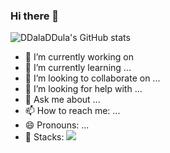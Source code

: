 ### Hi there 👋

![DDalaDDula's GitHub stats](https://github-readme-stats.vercel.app/api?username=DDalaDDula&show_icons=true&theme=radical&count_private=true)

- 🔭 I’m currently working on 
- 🌱 I’m currently learning ...
- 👯 I’m looking to collaborate on ...
- 🤔 I’m looking for help with ...
- 💬 Ask me about ...
- 📫 How to reach me: ...
- 😄 Pronouns: ...
- 🚀 Stacks: <a href="버튼을 눌렀을 때 이동할 링크" target="_blank"><img src="https://img.shields.io/badge/000000?style=social&logo=python&logoColor=#3776AB"/></a>
